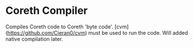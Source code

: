 # Coreth Compiler
Compiles Coreth code to Coreth 'byte code'. [cvm] (https://github.com/Cieran0/cvm) must be used to run the code. Will added native compilation later.
